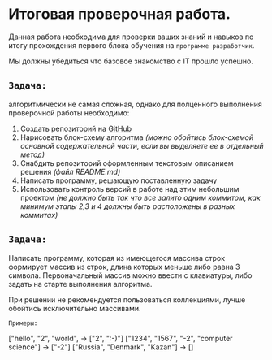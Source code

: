 # Итоговая проверочная работа. #

Данная работа необходима для проверки ваших знаний и навыков по итогу прохождения первого блока обучения на `программе разработчик`.

Мы должны убедиться что базовое знакомство с IT прошло успешно.

## `Задача:` ##
 алгоритмически не самая сложная, однако для полценного выполнения проверочной работы необходимо:
1.	Создать репозиторий на [GitHub](https://github.com/)
2.	Нарисовать блок-схему алгоритма *(можно обойтись блок-схемой основной содержательной части, если вы выделяете ее в отдельный метод)*
3.	Снабдить репозиторий оформленным текстовым описанием решения *(файл README.md)*
4.	Написать программу, решающую поставленную задачу
5.	Использовать контроль версий в работе над этим небольшим проектом *(не должно быть так что все залито одним коммитом, как минимум этапы 2,3 и 4 должны быть расположены в разных коммитах)*

## `Задача:` ## 
Написать программу, которая из имеющегося массива строк формирует массив из строк, длина которых меньше либо равна 3 символа. Первоначальный массив можно ввести с клавиатуры, либо задать на старте выполнения алгоритма. 

При решении не рекомендуется пользоваться коллекциями, лучше обойтись исключительно массивами.

`Примеры:`

["hello", "2", "world", -> ["2", ":-)"]
["1234", "1567", "-2", "computer science"] -> ["-2"]
["Russia", "Denmark", "Kazan"] -> []
